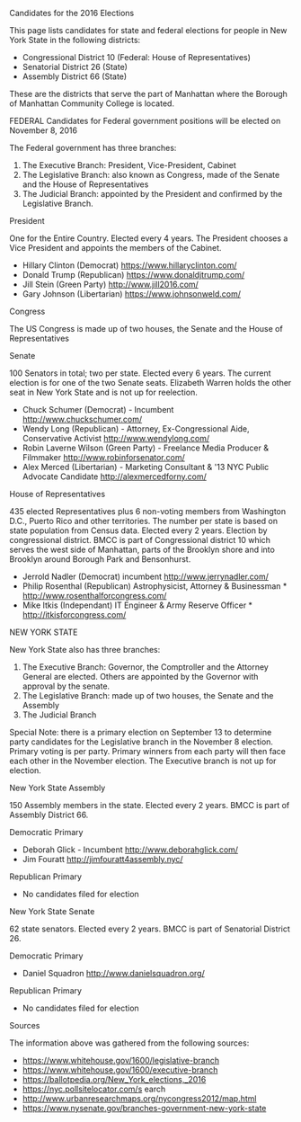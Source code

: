 Candidates for the 2016 Elections

This page lists candidates for state and federal elections for people in New York State in the following districts:
* Congressional District 10  (Federal: House of Representatives)
* Senatorial District 26 (State)
* Assembly District 66 (State)

These are the districts that serve the part of Manhattan where the Borough of Manhattan Community College is located.

FEDERAL
Candidates for Federal government positions will be elected on November 8, 2016

The Federal government has three branches: 
1. The Executive Branch: President, Vice-President, Cabinet
2. The Legislative Branch: also known as Congress, made of the Senate and the House of Representatives
3. The Judicial Branch: appointed by the President and confirmed by the Legislative Branch.

President

One for the Entire Country. Elected every 4 years. The President chooses a Vice President and appoints the members of the Cabinet.

* Hillary Clinton (Democrat) https://www.hillaryclinton.com/
* Donald Trump (Republican) https://www.donaldjtrump.com/
* Jill Stein (Green Party) http://www.jill2016.com/
* Gary Johnson (Libertarian) https://www.johnsonweld.com/


Congress

The US Congress is made up of two houses, the Senate and the House of Representatives

Senate

100 Senators in total; two per state. Elected every 6 years. The current election is for one of the two Senate seats. Elizabeth Warren holds the other seat in New York State and is not up for reelection.

* Chuck Schumer (Democrat) - Incumbent http://www.chuckschumer.com/
* Wendy Long (Republican) - Attorney, Ex-Congressional Aide, Conservative Activist http://www.wendylong.com/
* Robin Laverne Wilson (Green Party) - Freelance Media Producer & Filmmaker http://www.robinforsenator.com/
* Alex Merced (Libertarian) - Marketing Consultant & '13 NYC Public Advocate Candidate http://alexmercedforny.com/



House of Representatives

435 elected Representatives plus 6 non-voting members from Washington D.C., Puerto Rico and other territories. The number per state is based on state population from Census data. Elected every 2 years. Election by congressional district. BMCC is part of Congressional district 10 which serves the west side of Manhattan, parts of the Brooklyn shore and into Brooklyn around Borough Park and Bensonhurst.

* Jerrold Nadler (Democrat) incumbent http://www.jerrynadler.com/ 
* Philip Rosenthal (Republican) Astrophysicist, Attorney & Businessman * http://www.rosenthalforcongress.com/
* Mike Itkis (Independant) IT Engineer & Army Reserve Officer * http://itkisforcongress.com/


NEW YORK STATE

New York State also has three branches: 
1. The Executive Branch: Governor, the Comptroller and the Attorney General are elected. Others are appointed by the Governor with approval by the senate.
2. The Legislative Branch: made up of two houses, the Senate and the Assembly
3. The Judicial Branch

Special Note: there is a primary election on September 13 to determine party candidates for the Legislative branch in the November 8 election. Primary voting is per party. Primary winners from each party will then face each other in the November election. The Executive branch is not up for election.


New York State Assembly

150 Assembly members in the state. Elected every 2 years. BMCC is part of Assembly District 66.

Democratic Primary

* Deborah Glick - Incumbent http://www.deborahglick.com/
* Jim Fouratt http://jimfouratt4assembly.nyc/

Republican Primary
* No candidates filed for election

New York State Senate

62 state senators. Elected every 2 years. BMCC is part of Senatorial District 26.

Democratic Primary
* Daniel Squadron http://www.danielsquadron.org/

Republican Primary
* No candidates filed for election

Sources

The information above was gathered from the following sources:
* https://www.whitehouse.gov/1600/legislative-branch 
* https://www.whitehouse.gov/1600/executive-branch 
* https://ballotpedia.org/New_York_elections,_2016 
* https://nyc.pollsitelocator.com/s     earch
* http://www.urbanresearchmaps.org/nycongress2012/map.html
* https://www.nysenate.gov/branches-government-new-york-state 